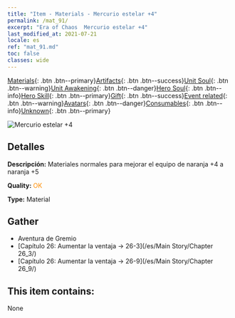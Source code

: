 ```yaml
---
title: "Item - Materials - Mercurio estelar +4"
permalink: /mat_91/
excerpt: "Era of Chaos  Mercurio estelar +4"
last_modified_at: 2021-07-21
locale: es
ref: "mat_91.md"
toc: false
classes: wide
---
```

 [Materials](/ItemsES/){: .btn .btn--primary}[Artifacts](/ItemsES/Artifacts/){: .btn .btn--success}[Unit Soul](/ItemsES/UnitSoul/){: .btn .btn--warning}[Unit Awakening](/ItemsES/UnitAwakening/){: .btn .btn--danger}[Hero Soul](/ItemsES/HeroSoul/){: .btn .btn--info}[Hero Skill](/ItemsES/HeroSkill/){: .btn .btn--primary}[Gift](/ItemsES/Gift/){: .btn .btn--success}[Event related](/ItemsES/Events/){: .btn .btn--warning}[Avatars](/ItemsES/Avatars/){: .btn .btn--danger}[Consumables](/ItemsES/Consumables/){: .btn .btn--info}[Unknown](/ItemsES/Unknown/){: .btn .btn--primary}

 ![Mercurio estelar +4](/images/t/i_cailiao_shuiyin3.png)

## Detalles
 **Descripción:** Materiales normales para mejorar el equipo de naranja +4 a naranja +5

 **Quality:** <span style="color: #FF8C00">OK</span>

 **Type:** Material

## Gather

*    Aventura de Gremio 
*    [Capítulo 26: Aumentar la ventaja -> 26-3](/es/Main Story/Chapter 26_3/) 
*    [Capítulo 26: Aumentar la ventaja -> 26-9](/es/Main Story/Chapter 26_9/) 

## This item contains:

  None

